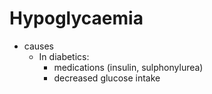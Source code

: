 # Hypoglycaemia
- causes
    + In diabetics:
        * medications (insulin, sulphonylurea)
        * decreased glucose intake